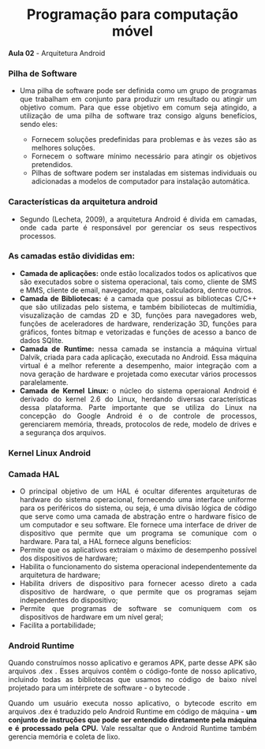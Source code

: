 # <center>Programação para computação móvel
<div align="justify">

**Aula 02** - Arquitetura Android

### Pilha de Software

* Uma pilha de software pode ser definida como um grupo de programas que trabalham em conjunto para produzir um resultado ou atingir um objetivo comum. Para que esse objetivo em comum seja atingido, a utilização de uma pilha de software traz consigo alguns benefícios, sendo eles:

    * Fornecem soluções predefinidas para problemas e às vezes são as melhores soluções.
    * Fornecem o software mínimo necessário para atingir os objetivos pretendidos.
    * Pilhas de software podem ser instaladas em sistemas individuais ou adicionadas a modelos de computador para instalação automática.

### Características da arquitetura android

 * Segundo (Lecheta, 2009), a arquitetura Android é divida em camadas, onde cada parte é responsável por gerenciar os seus respectivos processos.

### As camadas estão divididas em:

* **Camada de aplicações:** onde estão localizados todos os aplicativos que são executados sobre o sistema operacional, tais como, cliente de SMS e MMS, cliente de email, navegador, mapas, calculadora, dentre outros.
* **Camada de Bibliotecas:** é a camada que possui as bibliotecas C/C++ que são utilizadas pelo sistema, e também bibiliotecas de multimídia, visuzalização de camdas 2D e 3D, funções para navegadores web, funções de aceleradores de hardware, renderização 3D, funções para gráficos, fontes bitmap e vetorizadas e funções de acesso a banco de dados SQlite.
* **Camada de Runtime:** nessa camada se instancia a máquina virtual Dalvik, criada para cada aplicação, executada no Android. Essa máquina virtual é a melhor referente a desempenho, maior integração com a nova geração de hardware e projetada como executar vários processos paralelamente.
* **Camada de Kernel Linux:** o núcleo do sistema operaional Android é derivado do kernel 2.6 do Linux, herdando diversas características dessa plataforma. Parte importante que se utiliza do Linux na concepção do Google Android é o de controle de processos, gerenciarem memória, threads, protocolos de rede, modelo de drives e a segurança dos arquivos.

### Kernel Linux Android



### Camada HAL

* O principal objetivo de um HAL é ocultar diferentes arquiteturas de hardware do sistema operacional, fornecendo uma interface uniforme para os periféricos do sistema, ou seja, é uma divisão lógica de código que serve como uma camada de abstração entre o hardware físico de um computador e seu software. Ele fornece uma interface de driver de dispositivo que permite que um programa se comunique com o hardware. Para tal, a HAL fornece alguns benefícios:
* Permite que os aplicativos extraiam o máximo de desempenho possível dos dispositivos de hardware;
* Habilita o funcionamento do sistema operacional independentemente da arquitetura de hardware;
* Habilita drivers de dispositivo para fornecer acesso direto a cada dispositivo de hardware, o que permite que os programas sejam independentes do dispositivo;
* Permite que programas de software se comuniquem com os dispositivos de hardware em um nível geral;
* Facilita a portabilidade;

### Android Runtime

Quando construímos nosso aplicativo e geramos APK, parte desse APK são arquivos .dex . Esses arquivos contêm o código-fonte de nosso aplicativo, incluindo todas as bibliotecas que usamos no código de baixo nível projetado para um intérprete de software - o bytecode .

Quando um usuário executa nosso aplicativo, o bytecode escrito em arquivos .dex é traduzido pelo Android Runtime em código de máquina - **um conjunto de instruções que pode ser entendido diretamente pela máquina e é processado pela CPU.** Vale ressaltar que o Android Runtime também gerencia memória e coleta de lixo. 
